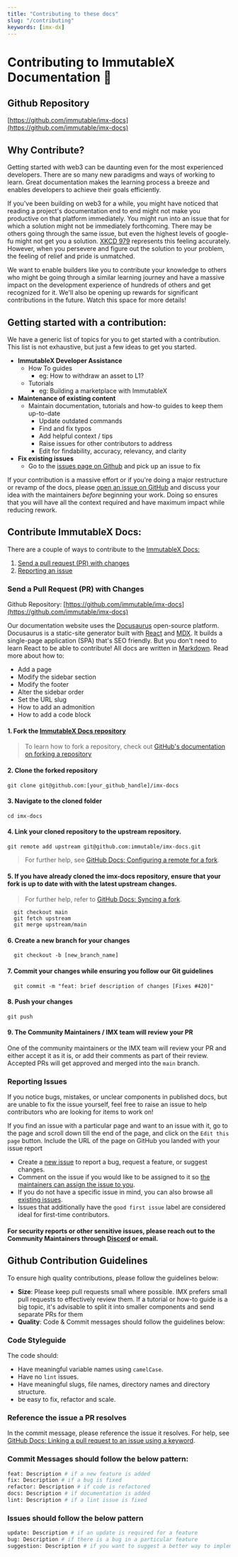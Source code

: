```yaml
---
title: "Contributing to these docs"
slug: "/contributing"
keywords: [imx-dx]
---
```


# Contributing to ImmutableX Documentation 🙌

## Github Repository

[https://github.com/immutable/imx-docs](https://github.com/immutable/imx-docs)

## Why Contribute?

Getting started with web3 can be daunting even for the most experienced developers. There are so many new paradigms and ways of working to learn. Great documentation makes the learning process a breeze and enables developers to achieve their goals efficiently. 

If you've been building on web3 for a while, you might have noticed that reading a project's documentation end to end might not make you productive on that platform immediately. You might run into an issue that for which a solution might not be immediately forthcoming. There may be others going through the same issue, but even the highest levels of google-fu might not get you a solution. [XKCD 979](https://xkcd.com/979/) represents this feeling accurately.  However, when you persevere and figure out the solution to your problem, the feeling of relief and pride is unmatched. 

We want to enable builders like you to contribute your knowledge to others who might be going through a similar learning journey and have a massive impact on the development experience of hundreds of others and get recognized for it. We'll also be opening up rewards for significant contributions in the future. Watch this space for more details!

## Getting started with a contribution:

We have a generic list of topics for you to get started with a contribution. This list is not exhaustive, but just a few ideas to get you started.

* **ImmutableX Developer Assistance**
  * How To guides
    * eg: How to withdraw an asset to L1?
  * Tutorials
    * eg: Building a marketplace with ImmutableX
* **Maintenance of existing content**
  * Maintain documentation, tutorials and how-to guides to keep them up-to-date
    * Update outdated commands
    * Find and fix typos
    * Add helpful context / tips
    * Raise issues for other contributors to address
    * Edit for findability, accuracy, relevancy, and clarity
* **Fix existing issues**
  * Go to the [issues page on Github](https://github.com/immutable/imx-docs/issues) and pick up an issue to fix

If your contribution is a massive effort or if you're doing a major restructure or revamp of the docs, please [open an issue on GitHub](https://github.com/immutable/imx-docs/issues/new) and discuss your idea with the maintainers *before* beginning your work. Doing so ensures that you will have all the context required and have maximum impact while reducing rework. 

## Contribute ImmutableX Docs:

There are a couple of ways to contribute to the [ImmutableX Docs:](https://github.com/immutable/imx-docs)

1. [Send a pull request (PR) with changes](contributing.md)
2. [Reporting an issue](contributing.md)

### Send a Pull Request (PR) with Changes

Github Repository: [https://github.com/immutable/imx-docs](https://github.com/immutable/imx-docs)

Our documentation website uses the [Docusaurus](https://docusaurus.io/) open-source platform. Docusaurus is a static-site generator built with [React](https://reactjs.org/) and [MDX](https://mdxjs.com). It builds a single-page application (SPA) that's SEO friendly. But you don't need to learn React to be able to contribute! All docs are written in [Markdown](https://docusaurus.io/docs/markdown-features). Read more about how to:
- Add a page
- Modify the sidebar section
- Modify the footer
- Alter the sidebar order
- Set the URL slug
- How to add an admonition
- How to add a code block

#### 1. Fork the [ImmutableX Docs repository](https://github.com/immutable/imx-docs)

> To learn how to fork a repository, check out [GitHub's documentation on forking a repository](https://help.github.com/en/articles/fork-a-repo)


#### 2. Clone the forked repository

```shell
git clone git@github.com:[your_github_handle]/imx-docs
```

#### 3. Navigate to the cloned folder

```shell
cd imx-docs
```

#### 4. Link your cloned repository to the upstream repository.

```shell
git remote add upstream git@github.com:immutable/imx-docs.git
```

> For further help, see [GitHub Docs: Configuring a remote for a fork](https://docs.github.com/en/github/collaborating-with-issues-and-pull-requests/configuring-a-remote-for-a-fork).

#### 5. If you have already cloned the imx-docs repository, ensure that your fork is up to date with with the latest upstream changes. 

> For further help, refer to [GitHub Docs: Syncing a fork](https://docs.github.com/en/github/collaborating-with-issues-and-pull-requests/syncing-a-fork).

```shell
  git checkout main
  git fetch upstream
  git merge upstream/main
```

#### 6. Create a new branch for your changes

```shell
  git checkout -b [new_branch_name]
```

#### 7. Commit your changes while ensuring you follow our Git guidelines

```shell
  git commit -m "feat: brief description of changes [Fixes #420]"
```

#### 8. Push your changes

```
git push
```

#### 9. The Community Maintainers / IMX team will review your PR

One of the community maintainers or the IMX team will review your PR and either accept it as it is, or add their comments as part of their review. Accepted PRs will get approved and merged into the `main` branch.

### Reporting Issues

If you notice bugs, mistakes, or unclear components in published docs, but are unable to fix the issue yourself, feel free to raise an issue to help contributors who are looking for items to work on!

If you find an issue with a particular page and want to an issue with it, go to the page and scroll down till the end of the page, and click on the `Edit this page` button. Include the URL of the page on GitHub you landed with your issue report

- Create a [new issue](https://github.com/immutable/imx-docs/issues) to report a bug, request a feature, or suggest changes.
- Comment on the issue if you would like to be assigned to it so [the maintainers can assign the issue to you](https://github.blog/2019-06-25-assign-issues-to-issue-commenters/).
- If you do not have a specific issue in mind, you can also browse all [existing issues](https://github.com/immutable/imx-docs/issues).
- Issues that additionally have the `good first issue` label are considered ideal for first-time contributors.

#### For security reports or other sensitive issues, please reach out to the Community Maintainers through [Discord](https://discord.gg/6GjgPkp464) or email.

## Github Contribution Guidelines

To ensure high quality contributions, please follow the guidelines below:

* **Size**: Please keep pull requests small where possible. IMX prefers small pull requests to effectively review them. If a tutorial or how-to guide is a big topic, it's advisable to split it into smaller components and send separate PRs for them
* **Quality**: Code & Commit messages should follow the guidelines below:

### Code Styleguide

The code should:

- Have meaningful variable names using `camelCase`.
- Have no `lint` issues.
- Have meaningful slugs, file names, directory names and directory structure.
- be easy to fix, refactor and scale.

### Reference the issue a PR resolves

In the commit message, please reference the issue it resolves. For help, see [GitHub Docs: Linking a pull request to an issue using a keyword](https://docs.github.com/en/issues/tracking-your-work-with-issues/linking-a-pull-request-to-an-issue).


### Commit Messages should follow the below pattern:

```bash
feat: Description # if a new feature is added
fix: Description # if a bug is fixed
refactor: Description # if code is refactored
docs: Description # if documentation is added
lint: Description # if a lint issue is fixed
```

### Issues should follow the below pattern

```bash
update: Description # if an update is required for a feature
bug: Description # if there is a bug in a particular feature
suggestion: Description # if you want to suggest a better way to implement a feature
```
